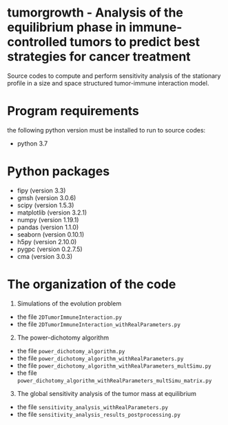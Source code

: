 # tumorgrowth - Analysis of the equilibrium phase in immune-controlled tumors to predict best strategies for cancer treatment

Source codes to compute and perform sensitivity analysis of the stationary profile in a size and space structured tumor-immune interaction model.

# Program requirements
the following python version must be installed to run to source codes:
- python 3.7

# Python packages 
- fipy (version 3.3)
- gmsh (version 3.0.6)
- scipy (version 1.5.3)
- matplotlib (version 3.2.1)
- numpy (version 1.19.1)
- pandas (version 1.1.0)
- seaborn (version 0.10.1)
- h5py (version 2.10.0)
- pygpc (version 0.2.7.5)
- cma (version 3.0.3)

# The organization of the code

1. Simulations of the evolution problem 
- the file `2DTumorImmuneInteraction.py` 
- the file `2DTumorImmuneInteraction_withRealParameters.py`

2. The power-dichotomy algorithm
- the file `power_dichotomy_algorithm.py`
- the file `power_dichotomy_algorithm_withRealParameters.py`
- the file `power_dichotomy_algorithm_withRealParameters_multSimu.py`
- the file `power_dichotomy_algorithm_withRealParameters_multSimu_matrix.py`

3. The global sensitivity analysis of the tumor mass at equilibrium
- the file `sensitivity_analysis_withRealParameters.py`
- the file `sensitivity_analysis_results_postprocessing.py`
